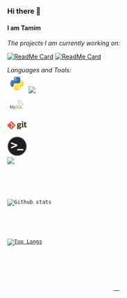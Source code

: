 ### Hi there 👋
<!-- Header -->
#### I am Tamim

<!-- Current Projects -->
*The projects I am currently working on:*

[![ReadMe Card](https://github-readme-stats.vercel.app/api/pin/?username=tamim662&repo=Capstone)](https://github.com/tamim662/Capstone)
[![ReadMe Card](https://github-readme-stats.vercel.app/api/pin/?username=tamim662&repo=xml2yolo)](https://github.com/tamim662/xml2yolo)
<br />


<!-- Language and Tools -->
*Languages and Tools:*  
<code><img height="45" src="https://raw.githubusercontent.com/github/explore/80688e429a7d4ef2fca1e82350fe8e3517d3494d/topics/python/python.png"></code>
<code><img height="45" src="https://img.icons8.com/color/50/000000/c-programming.png"/>
<code><img height="45" src="https://raw.githubusercontent.com/github/explore/80688e429a7d4ef2fca1e82350fe8e3517d3494d/topics/mysql/mysql.png"></code>
<code><img height="45" src="https://raw.githubusercontent.com/github/explore/80688e429a7d4ef2fca1e82350fe8e3517d3494d/topics/git/git.png"></code>
<code><img height="45" src="https://raw.githubusercontent.com/github/explore/80688e429a7d4ef2fca1e82350fe8e3517d3494d/topics/terminal/terminal.png"></code>
<code><img height="45" src="https://upload.wikimedia.org/wikipedia/commons/thumb/9/92/LaTeX_logo.svg/1280px-LaTeX_logo.svg.png"></code>



<!-- Github Stats -->
![Github stats](https://github-readme-stats.vercel.app/api?username=tamim662&show_icons=true&hide_border=true)



<!-- Top Language -->
[![Top Langs](https://github-readme-stats.vercel.app/api/top-langs/?username=tamim662)](https://github.com/tamim662/github-readme-stats)


<!-- Contact Me -->
<div align='center'>
  <a href="https://www.linkedin.com/in/abdullah-al-muksit-tamim/>
    <img src="https://img.icons8.com/color/24/000000/linkedin.png"/>
  </a>
  
</div>


<!-- Visitor Count 
![visitors](https://visitor-badge.laobi.icu/badge?page_id=oii-nasif.oii-nasif)
[![HitCount](http://hits.dwyl.com/oii-nasif/oii-nasif.svg)](http://hits.dwyl.com/oii-nasif/oii-nasif)
 -->
<!--
**tamim662/tamim662** is a ✨ _special_ ✨ repository because its `README.md` (this file) appears on your GitHub profile.


